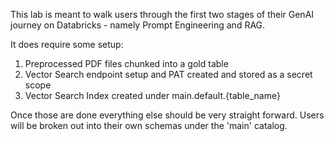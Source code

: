 This lab is meant to walk users through the first two stages of their GenAI journey on Databricks - namely Prompt Engineering and RAG. 

It does require some setup:
1. Preprocessed PDF files chunked into a gold table
2. Vector Search endpoint setup and PAT created and stored as a secret scope
3. Vector Search Index created under main.default.{table_name}

Once those are done everything else should be very straight forward. Users will be broken out into their own schemas under the 'main' catalog.